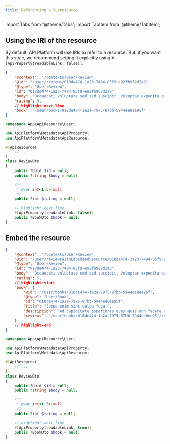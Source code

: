 ```yaml
---
title: Referencing a Subresource
---
```


import Tabs from '@theme/Tabs';
import TabItem from '@theme/TabItem';

## Using the IRI of the resource

By default, API Platform will use IRIs to refer to a resource. But, if you want this style, we recommend setting it explicitly using
`#[ApiProperty(readableLink: false)]`.

<Tabs queryString="tab" groupId="subresource">

<TabItem value="output" label="Output">

```json
{
    "@context": "/contexts/User/Review",
    "@id": "/user/reviews/018de474-1a23-7494-85f9-e92fb962d2a8",
    "@type": "User/Review",
    "id": "018de474-1a23-7494-85f9-e92fb962d2a8",
    "body": "Occaecati voluptate sed sed suscipit. Voluptas expedita quis molestias quam modi deleniti earum. Voluptas dolorem pariatur iusto quis. Rerum in quisquam nisi neque.",
    "rating": 5,
    // highlight-next-line
    "book": "/user/books/018de474-1a2a-7975-87bb-5944ee8ee95f"
}
```

</TabItem>

<TabItem value="apiresource" label="API Resource">

```php title="src/ApiResource/User/BookDto.php"
namespace App\ApiResource\User;

use ApiPlatform\Metadata\ApiProperty;
use ApiPlatform\Metadata\ApiResource;

#[ApiResource(
    // ...
)]
class ReviewDto
{
    public ?Uuid $id = null;
    public ?string $body = null;

    /**
     * @var int<1,5>|null
     */
    public ?int $rating = null;

    // highlight-next-line
    #[ApiProperty(readableLink: false)]
    public ?BookDto $book = null;
}
```

</TabItem>

</Tabs>

## Embed the resource

<Tabs queryString="tab" groupId="subresource">

<TabItem value="output" label="Output">

```json
{
    "@context": "/contexts/User/Review",
    "@id": "/user/reviewsWithEmbeddedResource/018de474-1a23-7494-85f9-e92fb962d2a8",
    "@type": "User/Review",
    "id": "018de474-1a23-7494-85f9-e92fb962d2a8",
    "body": "Occaecati voluptate sed sed suscipit. Voluptas expedita quis molestias quam modi deleniti earum. Voluptas dolorem pariatur iusto quis. Rerum in quisquam nisi neque.",
    "rating": 5,
    // highlight-start
    "book": {
        "@id": "/user/books/018de474-1a2a-7975-87bb-5944ee8ee95f",
        "@type": "User/Book",
        "id": "018de474-1a2a-7975-87bb-5944ee8ee95f",
        "title": "Saepe enim sint culpa fuga.",
        "description": "Ad cupiditate asperiores quas quis non facere nam. Fugit praesentium natus aut error perspiciatis quo. Iusto dolores quaerat quibusdam qui praesentium.",
        "reviews": "/user/books/018de474-1a2a-7975-87bb-5944ee8ee95f/reviews"
    }
    // highlight-end
}
```

</TabItem>

<TabItem value="apiresource" label="API Resource">

```php title="src/ApiResource/User/BookDto.php"
namespace App\ApiResource\User;

use ApiPlatform\Metadata\ApiProperty;
use ApiPlatform\Metadata\ApiResource;

#[ApiResource(
    // ...
)]
class ReviewDto
{
    public ?Uuid $id = null;
    public ?string $body = null;

    /**
     * @var int<1,5>|null
     */
    public ?int $rating = null;

    // highlight-next-line
    #[ApiProperty(readableLink: true)]
    public ?BookDto $book = null;
}
```

</TabItem>

</Tabs>